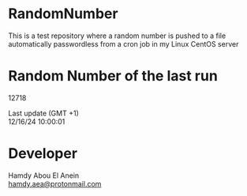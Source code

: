 # RandomNumber    
This is a test repository where a random number is pushed to a file automatically passwordless from a cron job in my Linux CentOS server    
# Random Number of the last run   
12718
      
Last update (GMT +1)    
12/16/24 10:00:01
# Developer    
Hamdy Abou El Anein   
hamdy.aea@protonmail.com
